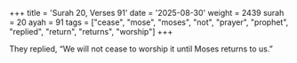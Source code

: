 +++
title = 'Surah 20, Verses 91'
date = '2025-08-30'
weight = 2439
surah = 20
ayah = 91
tags = ["cease", "mose", "moses", "not", "prayer", "prophet", "replied", "return", "returns", "worship"]
+++

They replied, “We will not cease to worship it until Moses returns to us.”